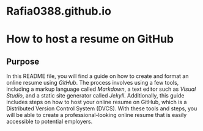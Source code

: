 # Rafia0388.github.io
How to host a resume on GitHub
===

Purpose
---
In this README file, you will find a guide on how to create and format an online resume using *GitHub*. The process involves using a few tools, including a markup language called *Markdown*, a text editor such as *Visual Studio*, and a static site generator called *Jekyll*. Additionally, this guide includes steps on how to host your online resume on GitHub, which is a Distributed Version Control System (DVCS). With these tools and steps, you will be able to create a professional-looking online resume that is easily accessible to potential employers.
